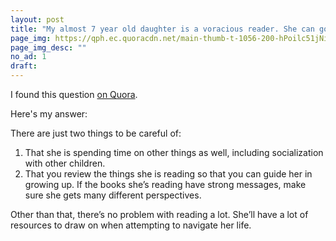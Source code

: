 ```yaml
---
layout: post
title: "My almost 7 year old daughter is a voracious reader. She can go through like 3 chapter books one evening. Is this too much of reading at this age?"
page_img: https://qph.ec.quoracdn.net/main-thumb-t-1056-200-hPoilc51jNiGKb8dbh4plI8jOw6MJ7pG.jpeg
page_img_desc: ""
no_ad: 1
draft: 
---
```


I found this question <a href="https://www.quora.com/My-almost-7-year-old-daughter-is-a-voracious-reader-She-can-go-through-like-3-chapter-books-one-evening-Is-this-too-much-of-reading-at-this-age/">on Quora</a>.

Here's my answer:

There are just two things to be careful of:

1. That she is spending time on other things as well, including socialization with other children.
2. That you review the things she is reading so that you can guide her in growing up. If the books she’s reading have strong messages, make sure she gets many different perspectives.

Other than that, there’s no problem with reading a lot. She’ll have a lot of resources to draw on when attempting to navigate her life.

